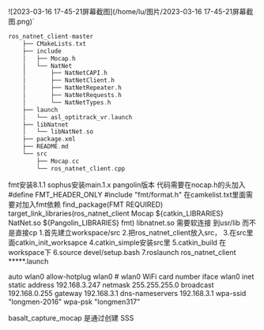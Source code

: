 ![2023-03-16 17-45-21屏幕截图](/home/lu/图片/2023-03-16 17-45-21屏幕截图.png)`

```c++
ros_natnet_client-master
    ├── CMakeLists.txt
    ├── include
    │   ├── Mocap.h
    │   └── NatNet
    │       ├── NatNetCAPI.h
    │       ├── NatNetClient.h
    │       ├── NatNetRepeater.h
    │       ├── NatNetRequests.h
    │       └── NatNetTypes.h
    ├── launch
    │   └── asl_optitrack_vr.launch
    ├── libNatnet
    │   └── libNatNet.so
    ├── package.xml
    ├── README.md
    └── src
        ├── Mocap.cc
        └── ros_natnet_client.cpp
```


  fmt安装8.1.1
   sophus安装main.1.x
    pangolin版本
代码需要在nocap.h的头加入  
#define FMT_HEADER_ONLY
#include "fmt/format.h"
在camkelist.txt里面需要对加入fmt依赖
find_package(FMT REQUIRED)
target_link_libraries(ros_natnet_client Mocap ${catkin_LIBRARIES} NatNet.so ${Pangolin_LIBRARIES}  fmt)
libnatnet.so 需要软连接 到usr/lib 而不是直接cp
1.首先建立workspace/src
2.把ros_natnet_client放入src，
3.在src里面catkin_init_worksapce
4.catkin_simple安装src里
5.catkin_build 在workspace下
6.source devel/setup.bash
7.roslaunch ros_natnet_client  *****.launch


auto wlan0
allow-hotplug wlan0 # wlan0 WiFi card number
iface wlan0 inet static
address 192.168.3.247
netmask 255.255.255.0
broadcast 192.168.0.255
gateway 192.168.3.1
dns-nameservers 192.168.3.1
wpa-ssid "longmen-2016" 
wpa-psk "longmen317" 


basalt_capture_mocap
是通过创建
SSS

